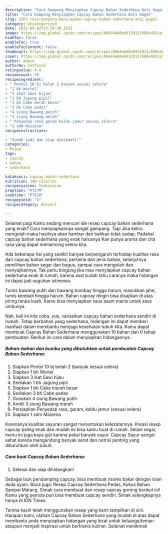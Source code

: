 ```yaml
---
description: "Cara Gampang Menyiapkan Capcay Bahan Sederhana Anti Gagal"
title: "Cara Gampang Menyiapkan Capcay Bahan Sederhana Anti Gagal"
slug: 2267-cara-gampang-menyiapkan-capcay-bahan-sederhana-anti-gagal
category: Uncategorized
date: 2022-09-02T23:50:20.191Z
image: https://img-global.cpcdn.com/recipes/86644e68e6912912/680x482cq70/capcay-bahan-sederhana-foto-resep-utama.jpg
hideToc: false
enableToc: true
enableTocContent: false
thumbnail: https://img-global.cpcdn.com/recipes/86644e68e6912912/680x482cq70/capcay-bahan-sederhana-foto-resep-utama.jpg
cover: https://img-global.cpcdn.com/recipes/86644e68e6912912/680x482cq70/capcay-bahan-sederhana-foto-resep-utama.jpg
author: Admin
authorAv: notfound
ratingvalue: 4.4
reviewcount: 20
recipeingredient:
- " Pentol 10 bj belah 2 banyak sesuai selera"
- "1 bh Wortel"
- "3 ikat Sawi hijau"
- "1 bh Jagung pipil"
- "1 bh Cabe merah besar"
- "3 bh Cabe pedas"
- "4 siung Bawang putih"
- "3 siung Bawang merah"
- " Penyedap rasa garam kaldu jamur sesuai selera"
- "1 sdm Maizena"
recipeinstructions:

- "Sudah jadi dan siap dinikmati!"
categories:
- Resep
tags:
- capcay
- bahan
- sederhana

katakunci: capcay bahan sederhana 
nutrition: 190 calories
recipecuisine: Indonesian
preptime: "PT17M"
cooktime: "PT51M"
recipeyield: "3"
recipecategory: Dessert

---
```



Selamat pagi Kamu sedang mencari ide resep capcay bahan sederhana yang enak? Cara menyiapkannya sangat gampang. Tapi Jika keliru mengolah maka hasilnya akan hambar dan bahkan tidak sedap. Padahal capcay bahan sederhana yang enak harusnya Kan punya aroma dan cita rasa yang dapat memancing selera kita.


Ada beberapa hal yang sedikit banyak berpengaruh terhadap kualitas rasa dari capcay bahan sederhana, pertama dari jenis bahan, selanjutnya pemilihan bahan segar dan bagus, sampai cara mengolah dan menyajikannya. Tak perlu bingung jika mau menyiapkan capcay bahan sederhana enak di rumah, karena asal sudah tahu caranya maka hidangan ini dapat jadi suguhan istimewa.

Tumis bawang putih dan bawang bombay hingga harum, masukkan jahe, tumis kembali hingga harum. Bahan capcay dingin bisa disajikan di atas piring tanpa kuah. Kamu bisa menyiapkan saus asam manis untuk saus umbunya.


Nah, kali ini kita coba, yuk, variasikan capcay bahan sederhana sendiri di rumah. Tetap berbahan yang sederhana, hidangan ini dapat memberi manfaat dalam membantu menjaga kesehatan tubuh kita. Kamu dapat membuat Capcay Bahan Sederhana menggunakan 10 bahan dan 0 tahap pembuatan. Berikut ini cara dalam menyiapkan hidangannya.

<!--inarticleads1-->

##### Bahan-bahan dan bumbu yang dibutuhkan untuk pembuatan Capcay Bahan Sederhana:

1. Siapkan  Pentol 10 bj belah 2 (banyak sesuai selera)
1. Siapkan 1 bh Wortel
1. Siapkan 3 ikat Sawi hijau
1. Sediakan 1 bh Jagung pipil
1. Siapkan 1 bh Cabe merah besar
1. Sediakan 3 bh Cabe pedas
1. Gunakan 4 siung Bawang putih
1. Ambil 3 siung Bawang merah
1. Persiapkan  Penyedap rasa, garam, kaldu jamur (sesuai selera)
1. Siapkan 1 sdm Maizena


Karenanya kualitas sayuran sangat menentukan kelezatannya. Kreasi resep capcay paling enak dan mudah ini bisa kamu buat di rumah. Selain segar, menu ini juga kaya gizi karena pakai banyak sayur. Capcay Sayur sangat sehat karena mengandung banyak serat dan nutrisi penting yang dibutuhkan oleh tubuh. 

<!--inarticleads2-->

##### Cara buat Capcay Bahan Sederhana:


1. Selesai dan siap dihidangkan!

Sebagai lauk pendamping capcay, bisa membuat risoles bakar dengan isian dada ayam. Baca juga: Resep Capcay Sederhana Pedas, Kukus Bahan Sampai Matang. Simak cara membuat dan resep capcay goreng berikut ini! Kamu yang pemula pun bisa membuat capcay sendiri. Simak selengkapnya hanya di IDN Times. 

Terima kasih telah menggunakan resep yang kami tampilkan di sini. Harapan kami, olahan Capcay Bahan Sederhana yang mudah di atas dapat membantu anda menyiapkan hidangan yang lezat untuk keluarga/teman ataupun menjadi inspirasi untuk berbisnis kuliner. Selamat menikmati
